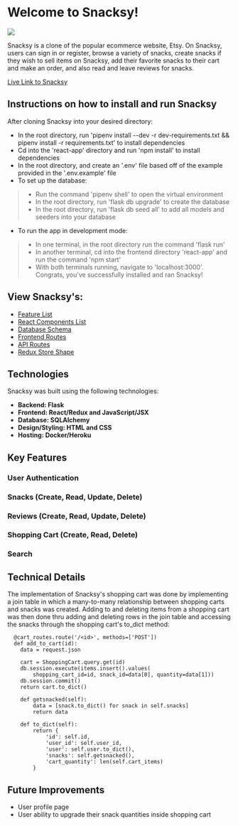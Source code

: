 <h1>Welcome to Snacksy!</h1>

<img src="https://i.postimg.cc/VkvM9qZQ/Screen-Shot-2022-07-31-at-12-22-34-AM.png"></img>

Snacksy is a clone of the popular ecommerce website, Etsy. On Snacksy, users can sign in or register, browse a variety of snacks, create snacks if they wish to sell items on Snacksy, add their favorite snacks to their cart and make an order, and also read and leave reviews for snacks.

[Live Link to Snacksy](https://snacksy.herokuapp.com/)

## Instructions on how to install and run Snacksy
After cloning Snacksy into your desired directory:
* In the root directory, run 'pipenv install --dev -r dev-requirements.txt && pipenv install -r requirements.txt' to install dependencies
* Cd into the 'react-app' directory and run 'npm install' to install dependencies
* In the root directory, and create an '.env' file based off of the example provided in the '.env.example' file
* To set up the database:
> * Run the command 'pipenv shell' to open the virtual environment
> * In the root directory, run 'flask db upgrade' to create the database
> * In the root directory, run 'flask db seed all' to add all models and seeders into your database
* To run the app in development mode: 
> * In one terminal, in the root directory run the command 'flask run'
> * In another terminal, cd into the frontend directory 'react-app' and run the command 'npm start'
> * With both terminals running, navigate to 'localhost:3000'. Congrats, you've successfully installed and ran Snacksy!

## View Snacksy's:
* [Feature List](https://github.com/joshsalcido/Snacksy/wiki/MVP-Feature-List)
* [React Components List](https://github.com/joshsalcido/Snacksy/wiki/React-Components)
* [Database Schema](https://github.com/joshsalcido/Snacksy/wiki/Database-Schema)
* [Frontend Routes](https://github.com/joshsalcido/Snacksy/wiki/Frontend-Routes)
* [API Routes](https://github.com/joshsalcido/Snacksy/wiki/API-Routes)
* [Redux Store Shape](https://github.com/joshsalcido/Snacksy/wiki/State-Shape)


## Technologies
Snacksy was built using the following technologies:
* **Backend: Flask**
* **Frontend: React/Redux and JavaScript/JSX**
* **Database: SQLAlchemy**
* **Design/Styling: HTML and CSS**
* **Hosting: Docker/Heroku**

## Key Features

### User Authentication

### Snacks (Create, Read, Update, Delete)

### Reviews (Create, Read, Update, Delete)

### Shopping Cart (Create, Read, Delete)

### Search

## Technical Details
The implementation of Snacksy's shopping cart was done by implementing a join table in which a many-to-many relationship between shopping carts and snacks was created. Adding to and deleting items from a shopping cart was then done thru adding and deleting rows in the join table and accessing the snacks through the shopping cart's to_dict method:
```
  @cart_routes.route('/<id>', methods=['POST'])
  def add_to_cart(id):
    data = request.json

    cart = ShoppingCart.query.get(id)
    db.session.execute(items.insert().values(
        shopping_cart_id=id, snack_id=data[0], quantity=data[1]))
    db.session.commit()
    return cart.to_dict()
```
```
    def getsnacked(self):
        data = [snack.to_dict() for snack in self.snacks]
        return data

    def to_dict(self):
        return {
            'id': self.id,
            'user_id': self.user_id,
            'user': self.user.to_dict(),
            'snacks': self.getsnacked(),
            'cart_quantity': len(self.cart_items)
        }
```

## Future Improvements
* User profile page
* User ability to upgrade their snack quantities inside shopping cart
